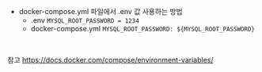 - docker-compose.yml 파일에서 .env 값 사용하는 방법 <br>
  - .env 
  ```MYSQL_ROOT_PASSWORD = 1234```
  - docker-compose.yml ```MYSQL_ROOT_PASSWORD: ${MYSQL_ROOT_PASSWORD}```

<br>

참고 https://docs.docker.com/compose/environment-variables/
